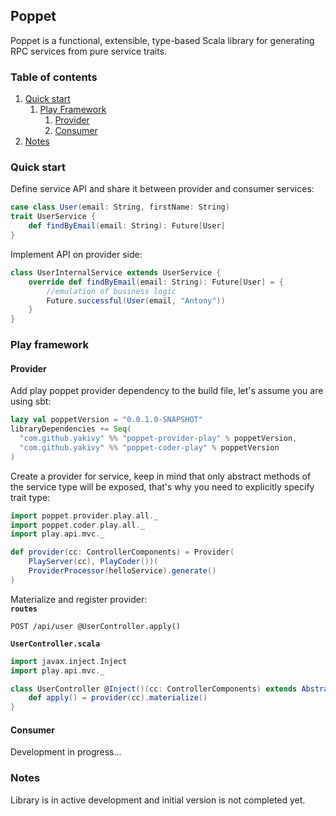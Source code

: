 ## Poppet
Poppet is a functional, extensible, type-based Scala library for generating RPC services from pure service traits.

### Table of contents
1. [Quick start](#quick-start)
    1. [Play Framework](#play-framework)
        1. [Provider](#provider)
        1. [Consumer](#consumer)
1. [Notes](#notes)

### Quick start
Define service API and share it between provider and consumer services:
```scala
case class User(email: String, firstName: String)
trait UserService {
    def findByEmail(email: String): Future[User]
}
```
Implement API on provider side:
```scala
class UserInternalService extends UserService {
    override def findByEmail(email: String): Future[User] = {
        //emulation of business logic
        Future.successful(User(email, "Antony"))
    }
}
```

### Play framework
#### Provider
Add play poppet provider dependency to the build file, let's assume you are using sbt:
```scala
lazy val poppetVersion = "0.0.1.0-SNAPSHOT"
libraryDependencies += Seq(
  "com.github.yakivy" %% "poppet-provider-play" % poppetVersion,
  "com.github.yakivy" %% "poppet-coder-play" % poppetVersion
)
```
Create a provider for service, keep in mind that only abstract methods of the service type will be exposed, that's why you need to explicitly specify trait type:
```scala
import poppet.provider.play.all._
import poppet.coder.play.all._
import play.api.mvc._

def provider(cc: ControllerComponents) = Provider(
    PlayServer(cc), PlayCoder())(
    ProviderProcessor(helloService).generate()
)
```
Materialize and register provider:  
**`routes`**
```
POST /api/user @UserController.apply()
```
**`UserController.scala`**  
```scala
import javax.inject.Inject
import play.api.mvc._

class UserController @Inject()(cc: ControllerComponents) extends AbstractController(cc) {
    def apply() = provider(cc).materialize()
}
```

#### Consumer
Development in progress...

### Notes
Library is in active development and initial version is not completed yet.